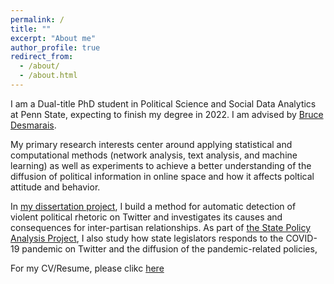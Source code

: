 ```yaml
---
permalink: /
title: ""
excerpt: "About me"
author_profile: true
redirect_from: 
  - /about/
  - /about.html
---
```


I am a Dual-title PhD student in Political Science and Social Data Analytics at Penn State, expecting to finish my degree in 2022. I am advised by [Bruce Desmarais](http://brucedesmarais.com).

My primary research interests center around applying statistical and computational methods (network analysis, text analysis, and machine learning) as well as experiments to achieve a better understanding of the diffusion of political information in online space and how it affects poltical attitude and behavior. 

In [my dissertation project](https://taegyoon-kim.github.io/research/), I build a method for automatic detection of violent political rhetoric on Twitter and investigates its causes and consequences for inter-partisan relationships. As part of [the State Policy Analysis Project](https://sites.psu.edu/spap/), I also study how state legislators responds to the COVID-19 pandemic on Twitter and the diffusion of the pandemic-related policies, 

For my CV/Resume, please clikc [here](https://github.com/taegyoon-kim/taegyoon-kim.github.io/blob/master/_pages/Resume_TaegyoonKim_22Dec2020.pdf)


